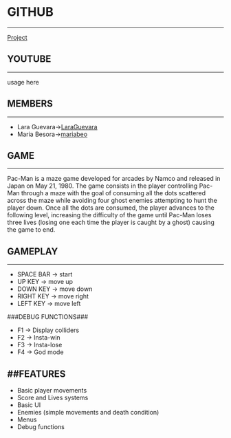 # GITHUB
---
[Project](https://github.com/LaraGuevara/Pac-Man)

## YOUTUBE
---
usage here

## MEMBERS 
---
* Lara Guevara->[LaraGuevara](https://github.com/LaraGuevara)
* Maria Besora->[mariabeo](https://github.com/mariabeo)
   

## GAME
---
Pac-Man is a maze game developed for arcades by Namco and released in Japan on May 21, 1980. The game consists in the player controlling Pac-Man through a maze with the goal of consuming all the dots scattered across the maze while avoiding four ghost enemies attempting to hunt the player down. Once all the dots are consumed, the player advances to the following level, increasing the difficulty of the game until Pac-Man loses three lives (losing one each time the player is caught by a ghost) causing the game to end.


## GAMEPLAY
---
* SPACE BAR -> start
* UP KEY -> move up
* DOWN KEY -> move down
* RIGHT KEY -> move right
* LEFT  KEY -> move left

###DEBUG FUNCTIONS###

* F1 -> Display colliders
* F2 -> Insta-win
* F3 -> Insta-lose
* F4 -> God mode

##FEATURES
---
* Basic player movements
* Score and Lives systems
* Basic UI
* Enemies (simple movements and death condition)
* Menus
* Debug functions
 
